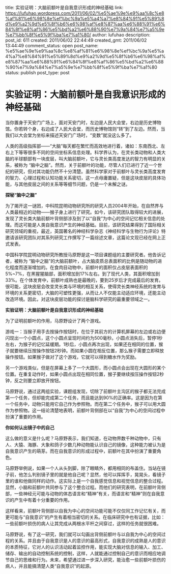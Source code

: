 title: 实验证明：大脑前额叶是自我意识形成的神经基础
link: https://lufuhao.wordpress.com/2011/06/02/%e5%ae%9e%e9%aa%8c%e8%af%81%e6%98%8e%ef%bc%9a%e5%a4%a7%e8%84%91%e5%89%8d%e9%a2%9d%e5%8f%b6%e6%98%af%e8%87%aa%e6%88%91%e6%84%8f%e8%af%86%e5%bd%a2%e6%88%90%e7%9a%84%e7%a5%9e%e7%bb%8f%e5%9f%ba%e7%a1%80/
author: lufuhao
description: 
post_id: 611
created: 2011/06/02 22:44:49
created_gmt: 2011/06/02 13:44:49
comment_status: open
post_name: %e5%ae%9e%e9%aa%8c%e8%af%81%e6%98%8e%ef%bc%9a%e5%a4%a7%e8%84%91%e5%89%8d%e9%a2%9d%e5%8f%b6%e6%98%af%e8%87%aa%e6%88%91%e6%84%8f%e8%af%86%e5%bd%a2%e6%88%90%e7%9a%84%e7%a5%9e%e7%bb%8f%e5%9f%ba%e7%a1%80
status: publish
post_type: post

# 实验证明：大脑前额叶是自我意识形成的神经基础

当你置身于天安门广场上，面对天安门时，左边是人民大会堂，右边是历史博物馆。你若转个身，右边成了人民大会堂，而历史博物馆则“转”到了左边。然而，当我们以大会堂为坐标来描述天安门广场时，“变数”就没这么多了。 

人类的高级指挥部——“大脑”每天都在繁忙而高效地进行着，诸如：东南西北、左右上下等等很多不同的空间坐标系信息处理。科学界认为，在灵长类动物和人类大脑的半球额部有一块皮层，叫大脑前额叶，它与灵长类高度发达的智力有明显的关系，被称为 “脑中之脑”。然而，关于前额叶的功能，尽管人们已进行了近一个世纪的研究，但对其功能仍然不十分清楚。虽然科学家对于前额叶与灵长类高度发育的智力、心理过程和认知功能关系密切，这一点毋庸置疑，但是这块皮层的具体功能，与其他皮层之间的关系等等细节问题，仍是一个未解之谜。 

**探秘“脑中之脑”**

为了揭开这一谜团，中科院昆明动物研究所的研究人员2004年开始，在自然界与人类最相近的动物——猴子身上进行了研究。如今，该研究团队取得较大的进展，发现了灵长类大脑前额叶背侧部涉及到了以“自我”为中心的空间记忆相关信息的处理。而这可能是人类自我意识产生的神经基础。目前，该研究结果得到了国际相关研究领域的重视，最近，英国著名的神经科学杂志《神经科学与生物行为评论》特邀请该研究团队对其系列研究工作撰写了一篇综述文章，这篇论文现已经在网上正式发表。 

中国科学院昆明动物研究所教授马原野是这一项目课题组的主要研究者。他告诉记者，被称为 “脑中之脑”的大脑前额叶，占大脑皮质总表面积的比例是随动物的进化程度而逐渐增加的。在食肉目动物中，前额叶的面积仅占皮层表面积的5%~7%，在黑猩猩脑部，面积增加到17%左右。到了现代人类，其面积增加到33%。在个体发育中，前额叶成熟也是最晚的，要到25岁后才完成最后的发育。很可能，这块皮层会改变灵长类与环境的相互关系，使得灵长类神经系统的发育与环境的关系更密切，大脑的可塑性更强，从而让人不仅能主动适应环境，还能主动改造环境。因此，对这块皮层功能的探讨是脑科学研究的最重要领域之一。 

**实验证明：大脑前额叶是自我意识形成的神经基础**

为了证明前额叶的作用，马原野设计了两个游戏。 

游戏一：当猴子用手去按操作按钮时，在位于其前方的计算机屏幕的左边或右边便闪现出一个小圆点，这个小圆点呈现时间约为500毫秒。小圆点消失后，暂停1秒左右，为猴子的记忆延缓期。1秒后，小圆点再次出现，如果还在相同的位置，猴子就要继续压按操作按钮2秒钟。而如果小圆在相反位置，那么猴子需要立即释放操作按钮。如果猴子做对了这个游戏，它就可以得到糖水作为奖励。 

另一个游戏类似，但是在屏幕上多了一个大圆形，而小圆点会出现在大圆形的某个位置。在重复动作时，如果小圆点出现在相同位置，猴子要继续按压操作按钮2秒钟，反之则要立即放开按钮。 

马原野说，通过这两组实验，课题组发现，切除了前额叶主沟区的猴子都无法完成第一个任务，但却能完成第二个任务，而且能达到90%的正确率。这是因为在第一个任务中，动物只能用它自己作为参照物。而在第二个任务中，猴子可以用大圆作为参照物。这一结论清楚地表明，前额叶背侧部在以“自我”为中心的空间过程中扮演了重要的作用。 

**你如何认出镜子中的自己**

这么做的意义是什么呢？马原野表示，我们知道，在动物界数千种动物中，只有人、大猿、海豚、大象和鸽子少数几种动物能认识自己的镜像，这种能力被认为是自我意识产生的萌芽。而在自我意识的形成过程中，前额叶在其中扮演了重要角色。 

马原野举例说，如果一个人从头到脚，除了眼睛外，都用相同的布盖住。当站在镜子前，他怎么判别镜子里的就是他自己呢？显然，他可以挥挥手，晃晃头，看镜子里的谁和他做同样的动作。这实际上是一个自我感觉信息和视觉信息的整合过程。显然，小脑和前额叶共同参与了这个整合过程。而他们的研究表明，在前额叶背侧部，一些神经元可能与动物的体态语言和“精神”有关，而语言和“精神”则在自我意识的产生中有着十分重要的作用。 

这样看来，前额叶背侧部以自我为中心的空间功能可能不仅仅同工作记忆有关，而更可能与“自我意识”的产生有着相当密切的关系。在临床研究中也有证据，比如：一些前额叶损伤的病人让其完成从两根水平杆之间穿过，这样的任务就很困难。 

马原野说，有了这一研究，我们就可以勾画出背侧前额叶与以自我为中心的空间过程的关系。并且由于自我意识是人的意识的最高形式，自我意识的成熟是人的意识的本质特征，它对人的认识活动起着监控作用，能实现大脑对信息的输入、加工、储存、输出的自动控制系统的控制，这样，人就能通过控制自己的意识而相应地调节自己的思维和行为。未来，希望通过进一步深入研究，能治愈一些前额叶损伤的病人，并且能搞清楚人类“自我意识”的起源。